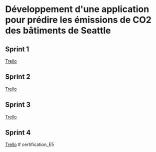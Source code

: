 # Développement d'une application pour prédire les émissions de CO2 des bâtiments de Seattle

## Sprint 1
[Trello](https://trello.com/b/DxlGP5Ir/sprint-1-projet-pelican-05-06-%C3%A0-09-06)

## Sprint 2
[Trello](https://trello.com/b/PJTAsFFk/sprint-2-projet-pelican-12-06-%C3%A0-147-06)

## Sprint 3
[Trello](https://trello.com/b/mwapBgTV/sprint-3-projet-pelican-19-06-%C3%A0-23-06)

## Sprint 4
[Trello](https://trello.com/b/3X3atEA4/sprint-4-projet-pelican-26-06-%C3%A0-30-06)
#   c e r t i f i c a t i o n _ E 5  
 